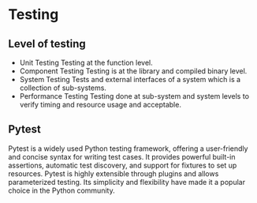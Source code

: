 # Testing 
## Level of testing
* Unit Testing
  Testing at the function level. 
* Component Testing
  Testing is at the library and compiled binary level. 
* System Testing
  Tests and external interfaces of a system which is a collection of sub-systems.
* Performance Testing
  Testing done at sub-system and system levels to verify timing and resource usage and acceptable.
## Pytest
Pytest is a widely used Python testing framework, offering a user-friendly and concise syntax for writing test cases. 
It provides powerful built-in assertions, automatic test discovery, and support for fixtures to set up resources. Pytest is highly extensible through plugins and allows parameterized testing. Its simplicity and flexibility have made it a popular choice in the Python community.
